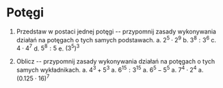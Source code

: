 # Potęgi

1. Przedstaw w postaci jednej potęgi -- przypomnij zasady wykonywania działań na potęgach o tych samych podstawach.
    a. $2^5 \cdot 2^9$
    b. $3^8 : 3^6$
    c. $4 \cdot 4^7$
    d. $5^8 : 5$
    e. $(3^5)^3$

2. Oblicz -- przypomnij zasady wykonywania działań na potęgach o tych samych wykładnikach.
    a. $4^3 + 5^3$
    a. $6^{15} : 3^{15}$
    a. $6^5 - 5^5$
    a. $7^4 \cdot 2^4$
    a. $(0.125 \cdot 16)^7$

